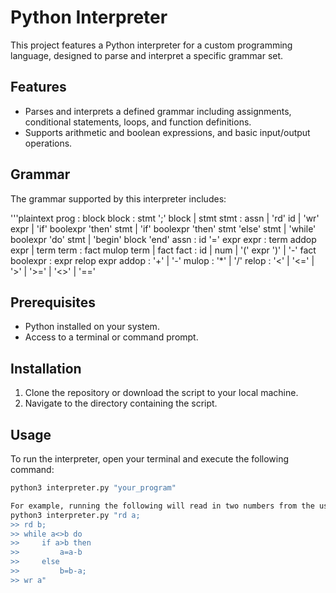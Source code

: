 # Python Interpreter

This project features a Python interpreter for a custom programming language, designed to parse and interpret a specific grammar set.

## Features

- Parses and interprets a defined grammar including assignments, conditional statements, loops, and function definitions.
- Supports arithmetic and boolean expressions, and basic input/output operations.

## Grammar

The grammar supported by this interpreter includes:

'''plaintext
prog     : block
block    : stmt ';' block
         | stmt
stmt     : assn
         | 'rd' id
         | 'wr' expr
         | 'if' boolexpr 'then' stmt
         | 'if' boolexpr 'then' stmt 'else' stmt
         | 'while' boolexpr 'do' stmt
         | 'begin' block 'end'
assn     : id '=' expr
expr     : term addop expr
         | term
term     : fact mulop term
         | fact
fact     : id 
         | num
         | '(' expr ')'
         | '-' fact
boolexpr : expr relop expr
addop    : '+'
         | '-'
mulop    : '*'
         | '/'
relop    : '<'
         | '<='
         | '>'
         | '>='
         | '<>'
         | '=='


## Prerequisites

- Python installed on your system.
- Access to a terminal or command prompt.

## Installation

1. Clone the repository or download the script to your local machine.
2. Navigate to the directory containing the script.

## Usage

To run the interpreter, open your terminal and execute the following command:

```bash
python3 interpreter.py "your_program"

For example, running the following will read in two numbers from the user. Input numbers "15" and "25" after running, and the GCD of the two numbers will be calculated (5):
python3 interpreter.py "rd a; 
>> rd b;
>> while a<>b do
>>     if a>b then
>>         a=a-b
>>     else
>>         b=b-a;
>> wr a"
